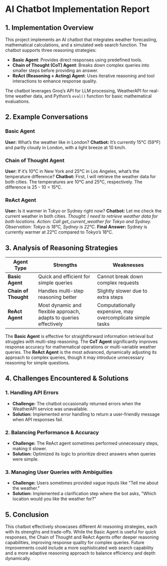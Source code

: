 # **AI Chatbot Implementation Report**

## **1. Implementation Overview**
This project implements an AI chatbot that integrates weather forecasting, mathematical calculations, and a simulated web search function. The chatbot supports three reasoning strategies:

- **Basic Agent**: Provides direct responses using predefined tools.
- **Chain of Thought (CoT) Agent**: Breaks down complex queries into smaller steps before providing an answer.
- **ReAct (Reasoning + Acting) Agent**: Uses iterative reasoning and tool interactions to enhance response quality.

The chatbot leverages Groq’s API for LLM processing, WeatherAPI for real-time weather data, and Python’s `eval()` function for basic mathematical evaluations.

## **2. Example Conversations**

### **Basic Agent**
**User:** What’s the weather like in London?
**Chatbot:** It’s currently 15°C (59°F) and partly cloudy in London, with a light breeze at 10 km/h.

### **Chain of Thought Agent**
**User:** If it’s 10°C in New York and 25°C in Los Angeles, what’s the temperature difference?
**Chatbot:** First, I will retrieve the weather data for both cities. The temperatures are 10°C and 25°C, respectively. The difference is 25 - 10 = 15°C.

### **ReAct Agent**
**User:** Is it warmer in Tokyo or Sydney right now?
**Chatbot:** Let me check the current weather in both cities.
*Thought: I need to retrieve weather data for both locations.*
*Action: Call get_current_weather for Tokyo and Sydney.*
*Observation: Tokyo is 18°C, Sydney is 22°C.*
**Final Answer:** Sydney is currently warmer at 22°C compared to Tokyo’s 18°C.

## **3. Analysis of Reasoning Strategies**

| Agent Type       | Strengths | Weaknesses |
|-----------------|-----------|------------|
| **Basic Agent** | Quick and efficient for simple queries | Cannot break down complex requests |
| **Chain of Thought** | Handles multi-step reasoning better | Slightly slower due to extra steps |
| **ReAct Agent** | Most dynamic and flexible approach, adapts to queries effectively | Computationally expensive, may overcomplicate simple tasks |

The **Basic Agent** is effective for straightforward information retrieval but struggles with multi-step reasoning. The **CoT Agent** significantly improves response accuracy for mathematical operations or multi-variable weather queries. The **ReAct Agent** is the most advanced, dynamically adjusting its approach to complex queries, though it may introduce unnecessary reasoning for simple questions.

## **4. Challenges Encountered & Solutions**

### **1. Handling API Errors**
- **Challenge:** The chatbot occasionally returned errors when the WeatherAPI service was unavailable.
- **Solution:** Implemented error handling to return a user-friendly message when API responses fail.

### **2. Balancing Performance & Accuracy**
- **Challenge:** The ReAct agent sometimes performed unnecessary steps, making it slower.
- **Solution:** Optimized its logic to prioritize direct answers when queries were simple.

### **3. Managing User Queries with Ambiguities**
- **Challenge:** Users sometimes provided vague inputs like "Tell me about the weather."
- **Solution:** Implemented a clarification step where the bot asks, "Which location would you like the weather for?"

## **5. Conclusion**
This chatbot effectively showcases different AI reasoning strategies, each with its strengths and trade-offs. While the Basic Agent is useful for quick responses, the Chain of Thought and ReAct Agents offer deeper reasoning capabilities, improving response quality for complex queries. Future improvements could include a more sophisticated web search capability and a more adaptive reasoning approach to balance efficiency and depth dynamically.

